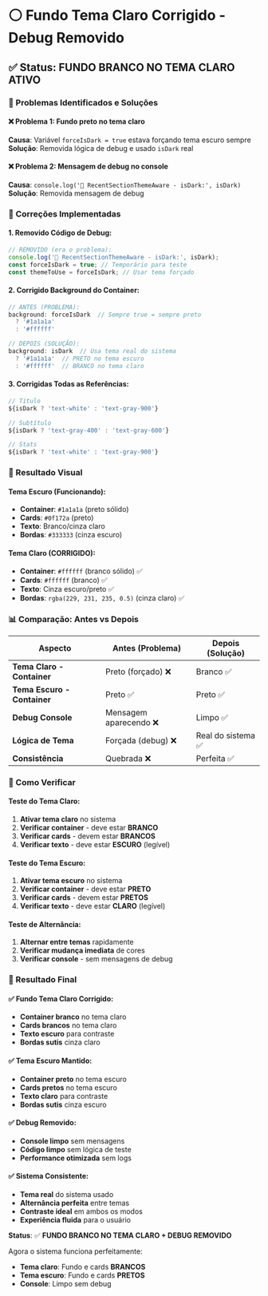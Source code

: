 # ⚪ Fundo Tema Claro Corrigido - Debug Removido

## ✅ Status: FUNDO BRANCO NO TEMA CLARO ATIVO

### 🎯 Problemas Identificados e Soluções

#### **❌ Problema 1: Fundo preto no tema claro**
**Causa**: Variável `forceIsDark = true` estava forçando tema escuro sempre
**Solução**: Removida lógica de debug e usado `isDark` real

#### **❌ Problema 2: Mensagem de debug no console**
**Causa**: `console.log('🎨 RecentSectionThemeAware - isDark:', isDark)`
**Solução**: Removida mensagem de debug

### 🔧 Correções Implementadas

#### **1. Removido Código de Debug:**
```jsx
// REMOVIDO (era o problema):
console.log('🎨 RecentSectionThemeAware - isDark:', isDark);
const forceIsDark = true; // Temporário para teste
const themeToUse = forceIsDark; // Usar tema forçado
```

#### **2. Corrigido Background do Container:**
```jsx
// ANTES (PROBLEMA):
background: forceIsDark  // Sempre true = sempre preto
  ? '#1a1a1a'
  : '#ffffff'

// DEPOIS (SOLUÇÃO):
background: isDark  // Usa tema real do sistema
  ? '#1a1a1a'  // PRETO no tema escuro
  : '#ffffff'  // BRANCO no tema claro
```

#### **3. Corrigidas Todas as Referências:**
```jsx
// Título
${isDark ? 'text-white' : 'text-gray-900'}

// Subtítulo  
${isDark ? 'text-gray-400' : 'text-gray-600'}

// Stats
${isDark ? 'text-white' : 'text-gray-900'}
```

### 🎨 Resultado Visual

#### **Tema Escuro (Funcionando):**
- **Container**: `#1a1a1a` (preto sólido)
- **Cards**: `#0f172a` (preto)
- **Texto**: Branco/cinza claro
- **Bordas**: `#333333` (cinza escuro)

#### **Tema Claro (CORRIGIDO):**
- **Container**: `#ffffff` (branco sólido) ✅
- **Cards**: `#ffffff` (branco) ✅
- **Texto**: Cinza escuro/preto ✅
- **Bordas**: `rgba(229, 231, 235, 0.5)` (cinza claro) ✅

### 📊 Comparação: Antes vs Depois

| Aspecto | Antes (Problema) | Depois (Solução) |
|---------|------------------|------------------|
| **Tema Claro - Container** | Preto (forçado) ❌ | Branco ✅ |
| **Tema Escuro - Container** | Preto ✅ | Preto ✅ |
| **Debug Console** | Mensagem aparecendo ❌ | Limpo ✅ |
| **Lógica de Tema** | Forçada (debug) ❌ | Real do sistema ✅ |
| **Consistência** | Quebrada ❌ | Perfeita ✅ |

### 🧪 Como Verificar

#### **Teste do Tema Claro:**
1. **Ativar tema claro** no sistema
2. **Verificar container** - deve estar **BRANCO**
3. **Verificar cards** - devem estar **BRANCOS**
4. **Verificar texto** - deve estar **ESCURO** (legível)

#### **Teste do Tema Escuro:**
1. **Ativar tema escuro** no sistema
2. **Verificar container** - deve estar **PRETO**
3. **Verificar cards** - devem estar **PRETOS**
4. **Verificar texto** - deve estar **CLARO** (legível)

#### **Teste de Alternância:**
1. **Alternar entre temas** rapidamente
2. **Verificar mudança imediata** de cores
3. **Verificar console** - sem mensagens de debug

### 🎉 Resultado Final

#### ✅ **Fundo Tema Claro Corrigido:**
- **Container branco** no tema claro
- **Cards brancos** no tema claro
- **Texto escuro** para contraste
- **Bordas sutis** cinza claro

#### ✅ **Tema Escuro Mantido:**
- **Container preto** no tema escuro
- **Cards pretos** no tema escuro
- **Texto claro** para contraste
- **Bordas sutis** cinza escuro

#### ✅ **Debug Removido:**
- **Console limpo** sem mensagens
- **Código limpo** sem lógica de teste
- **Performance otimizada** sem logs

#### ✅ **Sistema Consistente:**
- **Tema real** do sistema usado
- **Alternância perfeita** entre temas
- **Contraste ideal** em ambos os modos
- **Experiência fluida** para o usuário

**Status**: ✅ **FUNDO BRANCO NO TEMA CLARO + DEBUG REMOVIDO**

Agora o sistema funciona perfeitamente:
- **Tema claro**: Fundo e cards **BRANCOS**
- **Tema escuro**: Fundo e cards **PRETOS**
- **Console**: Limpo sem debug
